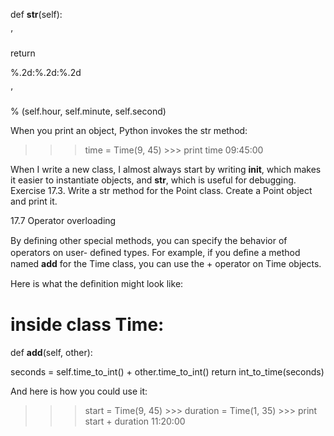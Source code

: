def __str__(self):

’

return

%.2d:%.2d:%.2d

’

% (self.hour, self.minute, self.second)

When you print an object, Python invokes the str method:

>>> time = Time(9, 45) >>> print time 09:45:00

When I write a new class, I almost always start by writing __init__, which makes it easier to instantiate objects, and __str__, which is useful for debugging. Exercise 17.3. Write a str method for the Point class. Create a Point object and print it.

17.7 Operator overloading

By deﬁning other special methods, you can specify the behavior of operators on user- deﬁned types. For example, if you deﬁne a method named __add__ for the Time class, you can use the + operator on Time objects.

Here is what the deﬁnition might look like:

# inside class Time:

def __add__(self, other):

seconds = self.time_to_int() + other.time_to_int() return int_to_time(seconds)

And here is how you could use it:

>>> start = Time(9, 45) >>> duration = Time(1, 35) >>> print start + duration 11:20:00